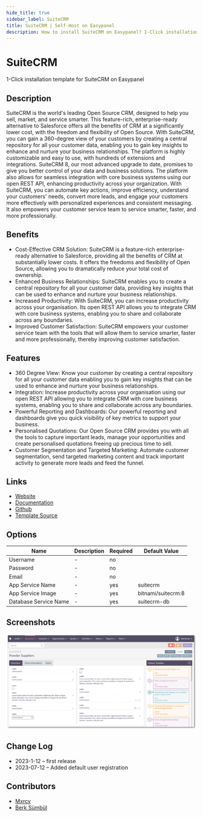 ```yaml
---
hide_title: true
sidebar_label: SuiteCRM
title: SuiteCRM | Self-Host on Easypanel
description: How to install SuiteCRM on Easypanel? 1-Click installation template for SuiteCRM on Easypanel
---
```


<!-- generated -->

# SuiteCRM

1-Click installation template for SuiteCRM on Easypanel

## Description

SuiteCRM is the world&#39;s leading Open Source CRM, designed to help you sell, market, and service smarter. This feature-rich, enterprise-ready alternative to Salesforce offers all the benefits of CRM at a significantly lower cost, with the freedom and flexibility of Open Source. With SuiteCRM, you can gain a 360-degree view of your customers by creating a central repository for all your customer data, enabling you to gain key insights to enhance and nurture your business relationships. The platform is highly customizable and easy to use, with hundreds of extensions and integrations. SuiteCRM 8, our most advanced upgrade to date, promises to give you better control of your data and business solutions. The platform also allows for seamless integration with core business systems using our open REST API, enhancing productivity across your organization. With SuiteCRM, you can automate key actions, improve efficiency, understand your customers&#39; needs, convert more leads, and engage your customers more effectively with personalized experiences and consistent messaging. It also empowers your customer service team to service smarter, faster, and more professionally.

## Benefits

- Cost-Effective CRM Solution: SuiteCRM is a feature-rich enterprise-ready alternative to Salesforce, providing all the benefits of CRM at substantially lower costs. It offers the freedoms and flexibility of Open Source, allowing you to dramatically reduce your total cost of ownership.
- Enhanced Business Relationships: SuiteCRM enables you to create a central repository for all your customer data, providing key insights that can be used to enhance and nurture your business relationships.
- Increased Productivity: With SuiteCRM, you can increase productivity across your organisation. Its open REST API allows you to integrate CRM with core business systems, enabling you to share and collaborate across any boundaries.
- Improved Customer Satisfaction: SuiteCRM empowers your customer service team with the tools that will allow them to service smarter, faster and more professionally, thereby improving customer satisfaction.

## Features

- 360 Degree View: Know your customer by creating a central repository for all your customer data enabling you to gain key insights that can be used to enhance and nurture your business relationships.
- Integration: Increase productivity across your organisation using our open REST API allowing you to integrate CRM with core business systems, enabling you to share and collaborate across any boundaries.
- Powerful Reporting and Dashboards: Our powerful reporting and dashboards give you quick visibility of key metrics to support your business.
- Personalised Quotations: Our Open Source CRM provides you with all the tools to capture important leads, manage your opportunities and create personalised quotations freeing up precious time to sell.
- Customer Segmentation and Targeted Marketing: Automate customer segmentation, send targeted marketing content and track important activity to generate more leads and feed the funnel.

## Links

- [Website](https://suitecrm.com/)
- [Documentation](https://docs.suitecrm.com/)
- [Github](https://github.com/salesagility/SuiteCRM)
- [Template Source](https://github.com/easypanel-io/templates/tree/main/templates/suitecrm)

## Options

Name | Description | Required | Default Value
-|-|-|-
Username | - | no | 
Password | - | no | 
Email | - | no | 
App Service Name | - | yes | suitecrm
App Service Image | - | yes | bitnami/suitecrm:8
Database Service Name | - | yes | suitecrm-db

## Screenshots

![SuiteCRM Screenshot](./assets/screenshot.png)

## Change Log

- 2023-1-12 – first release
- 2023-07-12 – Added default user registration

## Contributors

- [Mxrcy](https://github.com/DrMxrcy)
- [Berk Sümbül](https://berksmbl.com)
